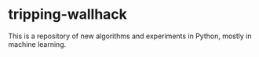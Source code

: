 tripping-wallhack
=================

This is a repository of new algorithms and experiments in Python, mostly in machine learning. 
